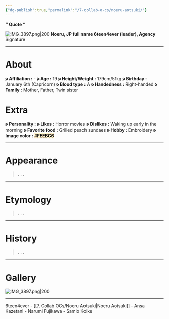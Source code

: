 ```yaml
---
{"dg-publish":true,"permalink":"/7-collab-o-cs/noeru-aotsuki/"}
---
```



**“ Quote “**

![IMG_3897.png|200](/img/user/%E2%80%94%E2%80%94%E2%80%94%E2%80%94%E2%80%94%E2%80%94%E2%80%94%E2%80%94%E2%80%94/IMG_3897.png)
**Noeru, JP full name
6teen4ever (leader), Agency**
Signature

***

# About

**⪩ Affiliation :** -
**⪩ Age :** 19
**⪩ Height/Weight :** 179cm/51kg
**⪩ Birthday :** January 6th (Capricorn)
**⪩ Blood type :** A
**⪩ Handedness :** Right-handed
**⪩ Family :** Mother, Father, Twin sister

# Extra

**⪩ Personality :**
**⪩ Likes :** Horror movies
**⪩ Dislikes :** Waking up early in the morning
**⪩ Favorite food :** Grilled peach sundaes
**⪩ Hobby :** Embroidery
**⪩ Image color :** <mark style="background: #FEEBC6;">#**FEEBC6**</mark>

***

# Appearance

> .
> .
> .

****

# Etymology

> .
> .
> .

****

# History

> .
> .
> .

****

# Gallery

![IMG_3897.png|200](/img/user/%E2%80%94%E2%80%94%E2%80%94%E2%80%94%E2%80%94%E2%80%94%E2%80%94%E2%80%94%E2%80%94/IMG_3897.png)

***

6teen4ever - [[7. Collab OCs/Noeru Aotsuki\|Noeru Aotsuki]] - Ansa Kazetani - Narumi Fujikawa - Samio Koike